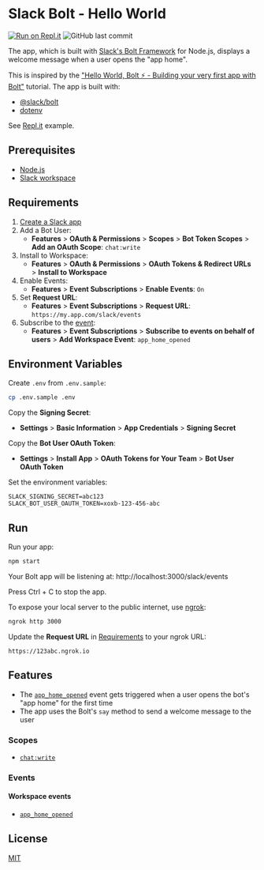 # Slack Bolt - Hello World

[![Run on Repl.it](https://repl.it/badge/github/remarkablemark/slack-bolt-hello-world)](https://repl.it/github/remarkablemark/slack-bolt-hello-world)
![GitHub last commit](https://img.shields.io/github/last-commit/remarkablemark/slack-bolt-hello-world)

The app, which is built with [Slack's Bolt Framework](https://slack.dev/bolt/tutorial/getting-started) for Node.js, displays a welcome message when a user opens the "app home".

This is inspired by the ["Hello World, Bolt ⚡️ - Building your very first app with Bolt"](https://api.slack.com/tutorials/hello-world-bolt) tutorial. The app is built with:

- [@slack/bolt](https://www.npmjs.com/package/@slack/bolt)
- [dotenv](https://www.npmjs.com/package/dotenv)

See [Repl.it](https://repl.it/@remarkablemark/slack-bolt-hello-world) example.

## Prerequisites

- [Node.js](https://nodejs.org/)
- [Slack workspace](https://slack.com/help/articles/206845317-Create-a-Slack-workspace)

## Requirements

1. [Create a Slack app](https://api.slack.com/apps/new)
2. Add a Bot User:
   - **Features** > **OAuth & Permissions** > **Scopes** > **Bot Token Scopes** > **Add an OAuth Scope**: `chat:write`
3. Install to Workspace:
   - **Features** > **OAuth & Permissions** > **OAuth Tokens & Redirect URLs** > **Install to Workspace**
4. Enable Events:
   - **Features** > **Event Subscriptions** > **Enable Events**: `On`
5. Set **Request URL**:
   - **Features** > **Event Subscriptions** > **Request URL**: `https://my.app.com/slack/events`
6. Subscribe to the [event](https://api.slack.com/events-api):
   - **Features** > **Event Subscriptions** > **Subscribe to events on behalf of users** > **Add Workspace Event**: `app_home_opened`

## Environment Variables

Create `.env` from `.env.sample`:

```sh
cp .env.sample .env
```

Copy the **Signing Secret**:

- **Settings** > **Basic Information** > **App Credentials** > **Signing Secret**

Copy the **Bot User OAuth Token**:

- **Settings** > **Install App** > **OAuth Tokens for Your Team** > **Bot User OAuth Token**

Set the environment variables:

```
SLACK_SIGNING_SECRET=abc123
SLACK_BOT_USER_OAUTH_TOKEN=xoxb-123-456-abc
```

## Run

Run your app:

```sh
npm start
```

Your Bolt app will be listening at: http://localhost:3000/slack/events

Press Ctrl + C to stop the app.

To expose your local server to the public internet, use [ngrok](https://ngrok.com/):

```sh
ngrok http 3000
```

Update the **Request URL** in [Requirements](#requirements) to your ngrok URL:

```
https://123abc.ngrok.io
```

## Features

- The [`app_home_opened`](https://api.slack.com/events/app_home_opened) event gets triggered when a user opens the bot's "app home" for the first time
- The app uses the Bolt's `say` method to send a welcome message to the user

### Scopes

- [`chat:write`](https://api.slack.com/scopes/chat:write)

### Events

#### Workspace events

- [`app_home_opened`](https://api.slack.com/events/app_home_opened)

## License

[MIT](LICENSE)
